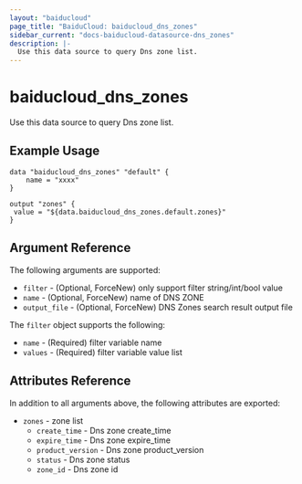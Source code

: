 ```yaml
---
layout: "baiducloud"
page_title: "BaiduCloud: baiducloud_dns_zones"
sidebar_current: "docs-baiducloud-datasource-dns_zones"
description: |-
  Use this data source to query Dns zone list.
---
```


# baiducloud_dns_zones

Use this data source to query Dns zone list.

## Example Usage

```hcl
data "baiducloud_dns_zones" "default" {
	name = "xxxx"
}

output "zones" {
 value = "${data.baiducloud_dns_zones.default.zones}"
}
```

## Argument Reference

The following arguments are supported:

* `filter` - (Optional, ForceNew) only support filter string/int/bool value
* `name` - (Optional, ForceNew) name of DNS ZONE
* `output_file` - (Optional, ForceNew) DNS Zones search result output file

The `filter` object supports the following:

* `name` - (Required) filter variable name
* `values` - (Required) filter variable value list

## Attributes Reference

In addition to all arguments above, the following attributes are exported:

* `zones` - zone list
  * `create_time` - Dns zone create_time
  * `expire_time` - Dns zone expire_time
  * `product_version` - Dns zone product_version
  * `status` - Dns zone status
  * `zone_id` - Dns zone id


